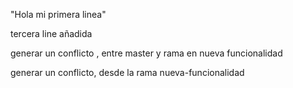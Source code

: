 "Hola mi primera linea"

tercera line añadida

generar un conflicto , entre master y rama en nueva funcionalidad


generar un conflicto, desde la rama nueva-funcionalidad
